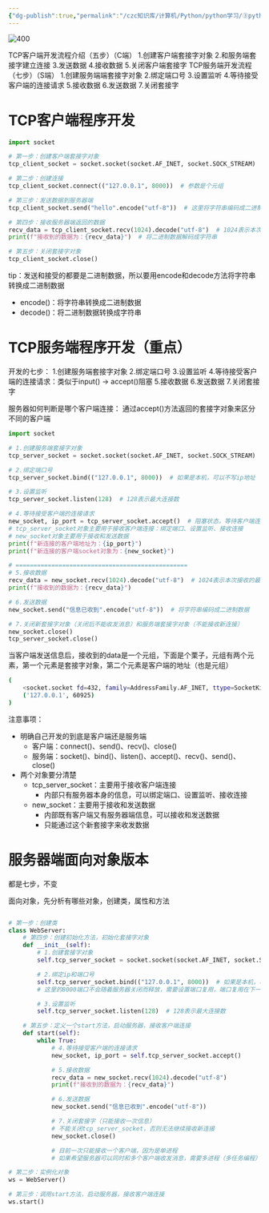```yaml
---
{"dg-publish":true,"permalink":"/czc知识库/计算机/Python/python学习/③python高级/342-TCP服务器开发流程/","dgPassFrontmatter":true,"created":"2024-12-04T14:30:43.959+08:00","updated":"2024-12-08T12:39:45.407+08:00"}
---
```






![400](/img/user/czc知识库/杂七杂八/9-附件/附件/342-TCP服务器开发流程_image.png)

TCP客户端开发流程介绍（五步）（C端）
	1.创建客户端套接字对象
	2.和服务端套接字建立连接
	3.发送数据
	4.接收数据
	5.关闭客户端套接字
TCP服务端开发流程（七步）（S端）
	1.创建服务端端套接字对象
	2.绑定端口号
	3.设置监听
	4.等待接受客户端的连接请求
	5.接收数据
	6.发送数据
	7.关闭套接字

# TCP客户端程序开发

```python
import socket

# 第一步：创建客户端套接字对象
tcp_client_socket = socket.socket(socket.AF_INET, socket.SOCK_STREAM)  # socket.AF_INET表示IPV4，socket.SOCK_STREAM表示TCP协议

# 第二步：创建连接
tcp_client_socket.connect(("127.0.0.1", 8000))  # 参数是个元组

# 第三步：发送数据到服务器端
tcp_client_socket.send("hello".encode("utf-8"))  # 这里将字符串编码成二进制数据

# 第四步：接收服务器端返回的数据
recv_data = tcp_client_socket.recv(1024).decode("utf-8")  # 1024表示本次接收的最大字节数，decode解码
print(f"接收到的数据为：{recv_data}")  # 将二进制数据解码成字符串

# 第五步：关闭套接字对象
tcp_client_socket.close()
```

tip：发送和接受的都要是二进制数据，所以要用encode和decode方法将字符串转换成二进制数据

- encode()：将字符串转换成二进制数据
- decode()：将二进制数据转换成字符串

# TCP服务端程序开发（重点）

开发的七步：
	1.创建服务端套接字对象
	2.绑定端口号
	3.设置监听
	4.等待接受客户端的连接请求：类似于input() → accept()阻塞
	5.接收数据
	6.发送数据
	7.关闭套接字

服务器如何判断是哪个客户端连接：
	通过accept()方法返回的套接字对象来区分不同的客户端


```python
import socket

# 1.创建服务端套接字对象
tcp_server_socket = socket.socket(socket.AF_INET, socket.SOCK_STREAM)  # socket.AF_INET表示IPV4，socket.SOCK_STREAM表示TCP协议

# 2.绑定端口号
tcp_server_socket.bind(("127.0.0.1", 8000))  # 如果是本机，可以不写ip地址

# 3.设置监听
tcp_server_socket.listen(128)  # 128表示最大连接数

# 4.等待接受客户端的连接请求
new_socket, ip_port = tcp_server_socket.accept()  # 阻塞状态，等待客户端连接
# tcp_server_socket对象主要用于接收客户端连接：绑定端口、设置监听、接收连接
# new_socket对象主要用于接收和发送数据
print(f"新连接的客户端地址为：{ip_port}")
print(f"新连接的客户端socket对象为：{new_socket}")

# ================================================
# 5.接收数据
recv_data = new_socket.recv(1024).decode("utf-8")  # 1024表示本次接收的最大字节数，decode解码	
print(f"接收到的数据为：{recv_data}")

# 6.发送数据
new_socket.send("信息已收到".encode("utf-8"))  # 将字符串编码成二进制数据

# 7.关闭新套接字对象（关闭后不能收发消息）和服务端套接字对象（不能接收新连接）
new_socket.close()
tcp_server_socket.close()

```

当客户端发送信息后，接收到的data是一个元组，下面是个栗子，元组有两个元素，第一个元素是套接字对象，第二个元素是客户端的地址（也是元组）
```bash
(
	<socket.socket fd=432, family=AddressFamily.AF_INET, ttype=SocketKind.SOCK_STREAM, proto=0, laddr=('127.0.0.1', 8000), raddr=('127.0.0.1', 60925)>, 
	('127.0.0.1', 60925)
)
```


注意事项：
- 明确自己开发的到底是客户端还是服务端
  - 客户端：connect()、send()、recv()、close()
  - 服务端：socket()、bind()、listen()、accept()、recv()、send()、close()
- 两个对象要分清楚
  - tcp_server_socket：主要用于接收客户端连接
    - 内部只有服务器本身的信息，可以绑定端口、设置监听、接收连接
  - new_socket：主要用于接收和发送数据
    - 内部既有客户端又有服务器端信息，可以接收和发送数据
    - 只能通过这个新套接字来收发数据



# 服务器端面向对象版本

都是七步，不变

面向对象，先分析有哪些对象，创建类，属性和方法

```python

# 第一步：创建类
class WebServer:
	# 第四步：创建初始化方法，初始化套接字对象
	def __init__(self):
		# 1.创建套接字对象
		self.tcp_server_socket = socket.socket(socket.AF_INET, socket.SOCK_STREAM)  # AF_INET表示IPV4，SOCK_STREAM表示TCP协议

		# 2.绑定ip和端口号
		self.tcp_server_socket.bind(("127.0.0.1", 8000))  # 如果是本机，可以不写ip地址
		# 这里的8000端口不会随着服务器关闭而释放，需要设置端口复用，端口复用在下一篇笔记

		# 3.设置监听
		self.tcp_server_socket.listen(128)  # 128表示最大连接数

	# 第五步：定义一个start方法，启动服务器，接收客户端连接
	def start(self):
		while True:
			# 4.等待接受客户端的连接请求
			new_socket, ip_port = self.tcp_server_socket.accept()

			# 5.接收数据
			recv_data = new_socket.recv(1024).decode("utf-8")
			print(f"接收到的数据为：{recv_data}")

			# 6.发送数据
			new_socket.send("信息已收到".encode("utf-8"))

			# 7.关闭套接字（只能接收一次信息）
			# 不能关闭tcp_server_socket，否则无法继续接收新连接
			new_socket.close()

			# 目前一次只能接收一个客户端，因为是单进程
			# 如果希望服务器可以同时和多个客户端收发消息，需要多进程（多任务编程）

# 第二步：实例化对象
ws = WebServer()

# 第三步：调用start方法，启动服务器，接收客户端连接
ws.start()
```
